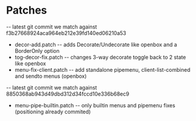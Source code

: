 Patches
============
-- latest git commit we match against f3b27668924aca964eb212e39fd140ed06210a53
- decor-add.patch       -- adds Decorate/Undecorate like openbox and a BorderOnly option
- tog-decor-fix.patch   -- changes 3-way decorate toggle back to 2 state like openbox
- menu-fix-client.patch -- add standalone pipemenu, client-list-combined and sendto menus (openbox)

-- latest git commit we match against 8850368ab943d49dbd312d34fccd10e336b68ec9
- menu-pipe-builtin.patch -- only builtin menus and pipemenu fixes (positioning already commited)
